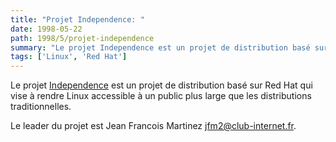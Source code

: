 ```yaml
---
title: "Projet Independence: "
date: 1998-05-22
path: 1998/5/projet-independence
summary: "Le projet Independence est un projet de distribution basé sur Red Hat qui vise à rendre Linux accessible à un public plus large que les distributions traditionnelles."
tags: ['Linux', 'Red Hat']
---
```


<P>
Le projet <A HREF="http://independence.seul.org/">Independence</A>
est un projet de distribution basé sur Red Hat qui vise à rendre Linux
accessible à un public plus large que les distributions traditionnelles.
</P>

<P>
Le leader du projet est Jean Francois Martinez <A HREF="mailto:jfm2@club-internet.fr">jfm2@club-internet.fr</A>.
</P>


